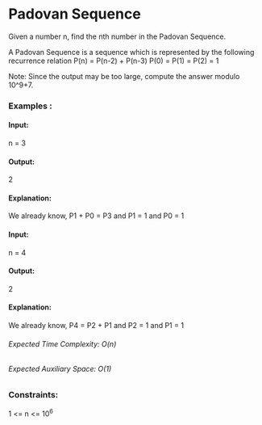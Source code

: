 # Padovan Sequence
Given a number n, find the nth number in the Padovan Sequence.

A Padovan Sequence is a sequence which is represented by the following recurrence relation
P(n) = P(n-2) + P(n-3)
P(0) = P(1) = P(2) = 1

Note: Since the output may be too large, compute the answer modulo 10^9+7.

### Examples :
#### Input:
n = 3
#### Output:
2
#### Explanation:
We already know, P1 + P0 = P3 and P1 = 1 and P0 = 1

#### Input: 
n = 4
#### Output:
2
#### Explanation:
We already know, P4  = P2 + P1 and P2 = 1 and P1 = 1

###### Expected Time Complexity: O(n)
###### Expected Auxiliary Space: O(1)

### Constraints:
1 <= n <= $`10^6`$

